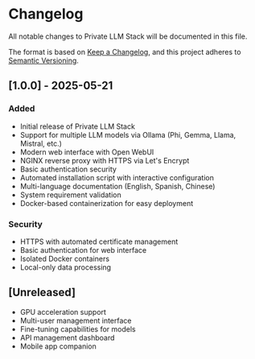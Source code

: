 # Changelog

All notable changes to Private LLM Stack will be documented in this file.

The format is based on [Keep a Changelog](https://keepachangelog.com/en/1.0.0/),
and this project adheres to [Semantic Versioning](https://semver.org/spec/v2.0.0.html).

## [1.0.0] - 2025-05-21

### Added
- Initial release of Private LLM Stack
- Support for multiple LLM models via Ollama (Phi, Gemma, Llama, Mistral, etc.)
- Modern web interface with Open WebUI
- NGINX reverse proxy with HTTPS via Let's Encrypt
- Basic authentication security
- Automated installation script with interactive configuration
- Multi-language documentation (English, Spanish, Chinese)
- System requirement validation
- Docker-based containerization for easy deployment

### Security
- HTTPS with automated certificate management
- Basic authentication for web interface
- Isolated Docker containers
- Local-only data processing

## [Unreleased]
- GPU acceleration support
- Multi-user management interface
- Fine-tuning capabilities for models
- API management dashboard
- Mobile app companion